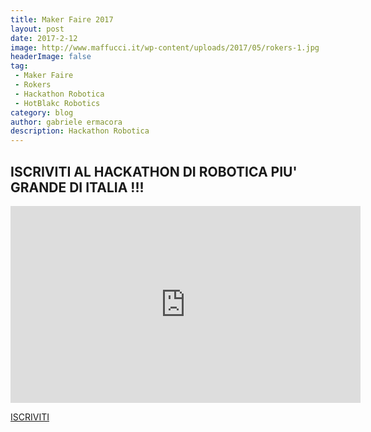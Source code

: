 ```yaml
---
title: Maker Faire 2017
layout: post
date: 2017-2-12
image: http://www.maffucci.it/wp-content/uploads/2017/05/rokers-1.jpg
headerImage: false
tag:
 - Maker Faire
 - Rokers
 - Hackathon Robotica
 - HotBlakc Robotics
category: blog
author: gabriele ermacora
description: Hackathon Robotica
---
```


## ISCRIVITI AL HACKATHON DI ROBOTICA PIU' GRANDE DI ITALIA !!! ## 

<iframe width="560" height="315" src="https://www.youtube.com/embed/PSa_HIGeZXw" frameborder="0" allowfullscreen></iframe>


<a href="http://eepurl.com/dcCL_v" class="btn btn-lg btn-info"> ISCRIVITI</a>


